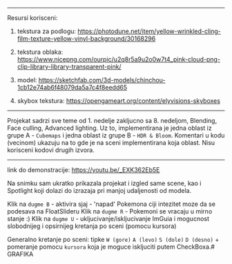 ---------------------------------
Resursi korisceni:

1. tekstura za podlogu: https://photodune.net/item/yellow-wrinkled-cling-film-texture-yellow-vinyl-background/30168296

2. tekstura oblaka: https://www.nicepng.com/ourpic/u2q8r5a9u2o0w7t4_pink-cloud-png-clip-library-library-transparent-pink/

3. model: https://sketchfab.com/3d-models/chinchou-1cb12e74ab6f48079da5a7c4f8eedd65

4. skybox tekstura: https://opengameart.org/content/elyvisions-skyboxes
---------------------------------

Projekat sadrzi sve teme od 1. nedelje zakljucno sa 8. nedeljom, Blending, Face culling, Advanced lighting. Uz to, implementirana je jedna oblast iz grupe A - `Cubemaps` i jedna oblast iz grupe B - `HDR & Bloom`. Komentari u kodu (vecinom) ukazuju na to gde je na sceni implementirana koja oblast. Nisu korisceni kodovi drugih izvora.

---------------------------------

link do demonstracije: https://youtu.be/_EXK362Eb5E

Na snimku sam ukratko prikazala projekat i izgled same scene, kao i Spotlight koji dolazi do izrazaja pri manjoj udaljenosti od modela. 

Klik na `dugme B` - aktivira sjaj - 'napad' Pokemona ciji intezitet moze da se podesava na FloatSlideru
Klik na `dugme R` - Pokemoni se vracaju u mirno stanje :)
Klik na `dugme U` - ukljucivanje/iskljucivanje ImGuia i mogucnost slobodnijeg i opsirnijeg kretanja po sceni (pomocu kursora)

Generalno kretanje po sceni: tipke `W (gore)` `A (levo)` `S (dole)` `D (desno)` + pomeranje pomocu `kursora` koja je moguce iskljuciti putem CheckBoxa.# GRAFIKA
